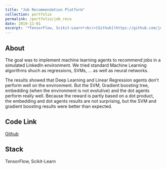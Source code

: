 ```yaml
---
title: "Job Recommendation Platform"
collection: portfolio
permalink: /portfolio/job_reco
date: 2019-11-01
excerpt: '*TensorFlow, Scikit-Learn*<br/>[Github](https://github.com/juliendenize/Linkedin-IA316-2020)'
---
```


## About
The goal was to implement machine learning agents to recommend jobs in a simulated LinkedIn environment. We tried standard Machine Learning algorithms shuch as regressions, SVMs, ... as well as neural networks.

The results showed that Deep Learning and Linear Regression agents don't perform well on the environment. But the SVM, Gradient boosting tree, embedding (when the environment is not evolutive) and the dot agents perform really well. Because the reward is partly based on a dot product, the embedding and dot agents results are not surprising, but the SVM and gradient boosting results were better than expected.

## Code Link

[Github](https://github.com/juliendenize/Linkedin-IA316-2020)

## Stack

TensorFlow, Scikit-Learn
